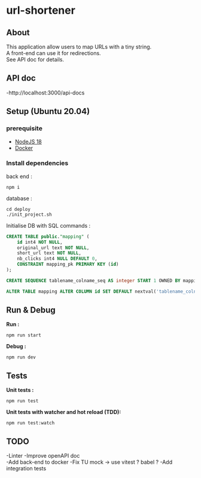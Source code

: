 # url-shortener

## About

This application allow users to map URLs with a tiny string.  
A front-end can use it for redirections.  
See API doc for details.

## API doc

-http://localhost:3000/api-docs


## Setup (Ubuntu 20.04)

### prerequisite

- [NodeJS 18](https://nodejs.org/en/)
- [Docker](https://docs.docker.com/engine/install/ubuntu/)

### Install dependencies

back end :
```shell
npm i
```

database : 
```shell
cd deploy
./init_project.sh
```

Initialise DB with SQL commands :
```sql
CREATE TABLE public."mapping" (
	id int4 NOT NULL,
	original_url text NOT NULL,
	short_url text NOT NULL,
	nb_clicks int4 NULL DEFAULT 0,
	CONSTRAINT mapping_pk PRIMARY KEY (id)
);
```

```sql
CREATE SEQUENCE tablename_colname_seq AS integer START 1 OWNED BY mapping.id;
```

```sql
ALTER TABLE mapping ALTER COLUMN id SET DEFAULT nextval('tablename_colname_seq');
```

## Run & Debug

**Run :**
```shell
npm run start
```

**Debug :**
```shell
npm run dev
```


## Tests

**Unit tests :**
```shell
npm run test
```

**Unit tests with watcher and hot reload (TDD):**
```shell
npm run test:watch
```

## TODO

-Linter
-Improve openAPI doc  
-Add back-end to docker
-Fix TU mock -> use vitest ? babel ?
-Add integration tests